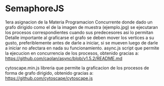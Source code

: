 # SemaphoreJS
1era asignacion de la Materia Programacion Concurrente donde dado un grafo dirigido como el de la imagen de muestra (ejemplo.jpg)  se ejecutaran los procesos correspondientes cuando sus predecesores asi lo permitan Detalle importante al graficarse el grafo se deben mover los vertices a su gusto, preferiblemente antes de darle a iniciar, si se mueven luego de darle a iniciar no afectara en nada su funcionamiento.
async.js script que permite la ejecucion en concurrencia de los procesos, obtenido gracias a: https://github.com/caolan/async/blob/v1.5.2/README.md

cytoscape.min.js libreria que permite la graficacion de los procesos de forma de grafo dirigido, obtenido gracias a: https://github.com/cytoscape/cytoscape.js
